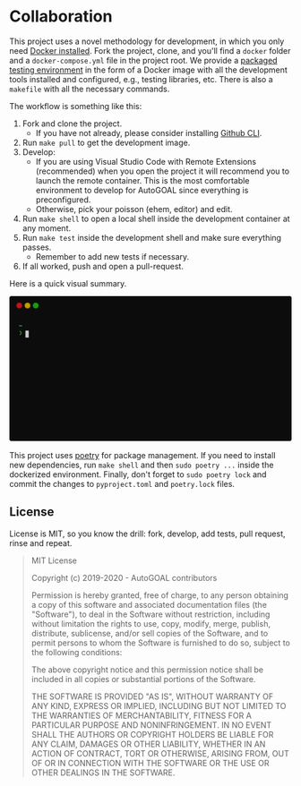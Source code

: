 # Collaboration

This project uses a novel methodology for development, in which you only need [Docker installed](https://docs.docker.com/install/).
Fork the project, clone, and you'll find a `docker` folder and a `docker-compose.yml` file in the project root.
We provide a [packaged testing environment](https://hub.docker.com/autogoal/autogoal) in the form of a Docker image with all the development tools installed and configured, e.g., testing libraries, etc.
There is also a `makefile` with all the necessary commands.

The workflow is something like this:

1. Fork and clone the project.
    - If you have not already, please consider installing [Github CLI](https://cli.github.com).
2. Run `make pull` to get the development image.
3. Develop:
    - If you are using Visual Studio Code with Remote Extensions (recommended) when you open the project it will recommend you to launch the remote container. This is the most comfortable environment to develop for AutoGOAL since everything is preconfigured.
    - Otherwise, pick your poisson (ehem, editor) and edit.
4. Run `make shell` to open a local shell inside the development container at any moment.
5. Run `make test` inside the development shell and make sure everything passes.
    - Remember to add new tests if necessary.
6. If all worked, push and open a pull-request. 

Here is a quick visual summary.

![](contribute.svg)

This project uses [poetry](https://python-poetry.org/) for package management. If you need to install new dependencies, run `make shell` and then `sudo poetry ...` inside the dockerized environment. Finally, don't forget to `sudo poetry lock` and commit the changes to `pyproject.toml` and `poetry.lock` files.

## License

License is MIT, so you know the drill: fork, develop, add tests, pull request, rinse and repeat.

> MIT License
>
> Copyright (c) 2019-2020 - AutoGOAL contributors
>
> Permission is hereby granted, free of charge, to any person obtaining a copy
> of this software and associated documentation files (the "Software"), to deal
> in the Software without restriction, including without limitation the rights
> to use, copy, modify, merge, publish, distribute, sublicense, and/or sell
> copies of the Software, and to permit persons to whom the Software is
> furnished to do so, subject to the following conditions:
>
> The above copyright notice and this permission notice shall be included in all
> copies or substantial portions of the Software.
>
> THE SOFTWARE IS PROVIDED "AS IS", WITHOUT WARRANTY OF ANY KIND, EXPRESS OR
> IMPLIED, INCLUDING BUT NOT LIMITED TO THE WARRANTIES OF MERCHANTABILITY,
> FITNESS FOR A PARTICULAR PURPOSE AND NONINFRINGEMENT. IN NO EVENT SHALL THE
> AUTHORS OR COPYRIGHT HOLDERS BE LIABLE FOR ANY CLAIM, DAMAGES OR OTHER
> LIABILITY, WHETHER IN AN ACTION OF CONTRACT, TORT OR OTHERWISE, ARISING FROM,
> OUT OF OR IN CONNECTION WITH THE SOFTWARE OR THE USE OR OTHER DEALINGS IN THE
> SOFTWARE.
